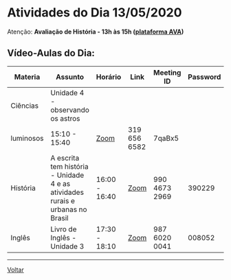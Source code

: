 # Atividades do Dia 13/05/2020

Atenção: **Avaliação de História - 13h às 15h ([plataforma AVA](https://poliedro-ava.azurewebsites.net))**
## Vídeo-Aulas do Dia:

| Materia | Assunto |Horário | Link | Meeting ID | Password |
|---------|---------|--------|------|------------|----------|
| Ciências | Unidade 4 - observando os astros
luminosos | 15:10 - 15:40 | [Zoom](https://zoom.us/j/3196566582?pwd=cFNUb3BrREpzanpQV2toZ09RbjFnUT09) | 319 656 6582 | 7qaBx5 |
| História | A escrita tem história - Unidade 4 e as atividades rurais e urbanas no Brasil | 16:00 - 16:40 | [Zoom](https://zoom.us/j/99046732969?pwd=NEJsR2t2cGhEMlJPNnJGR1ZqMmE0UT09) | 990 4673 2969 | 390229 |
| Inglês | Livro de Inglês - Unidade 3 | 17:30 - 18:10 | [Zoom](https://zoom.us/j/98760200041?pwd=R2hOZ2ZvQS9nc2JyN29hdCt0L2Qxdz09) | 987 6020 0041 | 008052 |

---
[Voltar](index.md)
